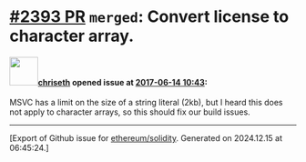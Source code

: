 # [\#2393 PR](https://github.com/ethereum/solidity/pull/2393) `merged`: Convert license to character array.

#### <img src="https://avatars.githubusercontent.com/u/9073706?v=4" width="50">[chriseth](https://github.com/chriseth) opened issue at [2017-06-14 10:43](https://github.com/ethereum/solidity/pull/2393):

MSVC has a limit on the size of a string literal (2kb), but I heard this does not apply to character arrays, so this should fix our build issues.




-------------------------------------------------------------------------------



[Export of Github issue for [ethereum/solidity](https://github.com/ethereum/solidity). Generated on 2024.12.15 at 06:45:24.]
